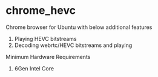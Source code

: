 # chrome_hevc
Chrome browser for Ubuntu with below additional features
1. Playing HEVC bitstreams
2. Decoding webrtc/HEVC bitstreams and playing

Minimum Hardware Requirements
1. 6Gen Intel Core

